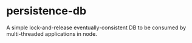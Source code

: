 # persistence-db

A simple lock-and-release eventually-consistent DB to be consumed by multi-threaded applications in node.
